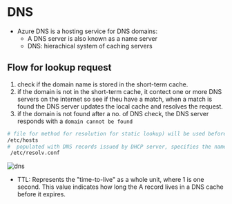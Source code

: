 # DNS

* Azure DNS is a hosting service for DNS domains:
    - A DNS server is also known as a name server
    - DNS: hierachical system of caching servers

## Flow for lookup request

1) check if the domain name is stored in the short-term cache.
2) if the domain is not in the short-term cache, it contect one or more DNS servers on the internet so see if theu have a match, when a 
match is found the DNS server updates the local cache and resolves the request.
3) if the domain is not found after a no. of DNS check, the DNS server responds with a `domain cannot be found`

```bash
# file for method for resolution for static lookup) will be used before any DNS entry
/etc/hosts
#  populated with DNS records issued by DHCP server, specifies the nameservers for resolver lookups,where it will actually use the DNS protocol for resolving the hostnames
 /etc/resolv.conf
```

![dns](https://github.com/dejanu/az_104400/blob/main/src/dns.png)

* TTL: Represents the "time-to-live" as a whole unit, where 1 is one second. This value indicates how long the A record lives in a DNS cache before it expires.